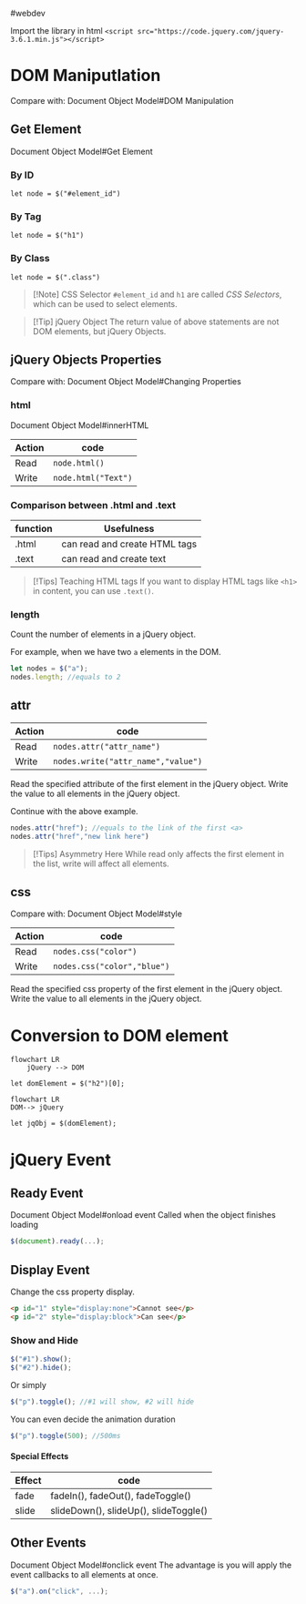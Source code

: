 #webdev 

Import the library in html
`<script src="https://code.jquery.com/jquery-3.6.1.min.js"></script>`

# DOM Maniputlation
Compare with: Document Object Model#DOM Manipulation

## Get Element
Document Object Model#Get Element
### By ID
`let node = $("#element_id")`
### By Tag
`let node = $("h1")`
### By Class
`let node = $(".class")`

>[!Note] CSS Selector
>`#element_id` and `h1` are called *CSS Selectors*, which can be used to select elements.

>[!Tip] jQuery Object
>The return value of above statements are not DOM elements, but jQuery Objects.

## jQuery Objects Properties
Compare with: Document Object Model#Changing Properties

### html
Document Object Model#innerHTML

| Action | code                |
| ------ | ------------------- |
| Read   | `node.html()`       |
| Write  | `node.html("Text")` |

### Comparison between .html and .text

| function | Usefulness                    |
| -------- | ----------------------------- |
| .html    | can read and create HTML tags |
| .text    | can read and create text      |

>[!Tips] Teaching HTML tags
>If you want to display HTML tags like `<h1>` in content, you can use `.text()`.


### length
Count the number of elements in a jQuery object.

For example, when we have two `a` elements in the DOM.
```js
let nodes = $("a");
nodes.length; //equals to 2
```

## attr

| Action | code                               |
| ------ | ---------------------------------- |
| Read   | `nodes.attr("attr_name")`          | 
| Write  | `nodes.write("attr_name","value")` |

Read the specified attribute of the first element in the jQuery object.
Write the value to all elements in the jQuery object.

Continue with the above example.
```js
nodes.attr("href"); //equals to the link of the first <a>
nodes.attr("href","new link here")
```

>[!Tips] Asymmetry Here
>While read only affects the first element in the list, write will affect all elements.


## css
Compare with: Document Object Model#style

| Action | code                        |
| ------ | --------------------------- |
| Read   | `nodes.css("color")`        |
| Write  | `nodes.css("color","blue")` |

Read the specified css property of the first element in the jQuery object.
Write the value to all elements in the jQuery object.

# Conversion to DOM element

```mermaid
flowchart LR
	jQuery --> DOM
```
`let domElement = $("h2")[0];`

```mermaid
flowchart LR
DOM--> jQuery
```
`let jqObj = $(domElement);`


# jQuery Event

## Ready Event
Document Object Model#onload event
Called when the object finishes loading
```js
$(document).ready(...);
```

## Display Event
Change the css property display.
```html
<p id="1" style="display:none">Cannot see</p>
<p id="2" style="display:block">Can see</p>
```

### Show and Hide
```js
$("#1").show();
$("#2").hide();
```
Or simply
```js
$("p").toggle(); //#1 will show, #2 will hide
```
You can even decide the animation duration
```js
$("p").toggle(500); //500ms
```
#### Special Effects

| Effect | code                                  |
| ------ | ------------------------------------- |
| fade   | fadeIn(), fadeOut(), fadeToggle()     |
| slide  | slideDown(), slideUp(), slideToggle() |


## Other Events
Document Object Model#onclick event
The advantage is you will apply the event callbacks to all elements at once.
```js
$("a").on("click", ...);
```
